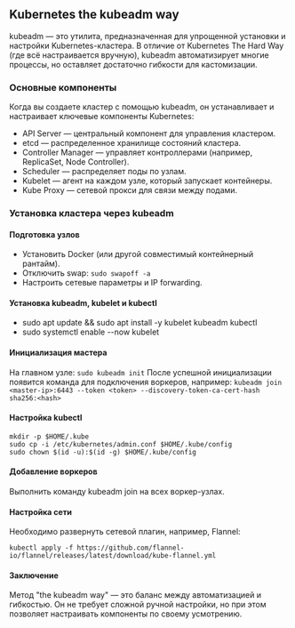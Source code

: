 ## Kubernetes the kubeadm way

kubeadm — это утилита, предназначенная для упрощенной установки и настройки Kubernetes-кластера. В отличие от Kubernetes The Hard Way (где всё настраивается вручную), kubeadm автоматизирует многие процессы, но оставляет достаточно гибкости для кастомизации.

### Основные компоненты
Когда вы создаете кластер с помощью kubeadm, он устанавливает и настраивает ключевые компоненты Kubernetes:
- API Server — центральный компонент для управления кластером.
- etcd — распределенное хранилище состояний кластера.
- Controller Manager — управляет контроллерами (например, ReplicaSet, Node Controller).
- Scheduler — распределяет поды по узлам.
- Kubelet — агент на каждом узле, который запускает контейнеры.
- Kube Proxy — сетевой прокси для связи между подами.

### Установка кластера через kubeadm
#### Подготовка узлов
- Установить Docker (или другой совместимый контейнерный рантайм).
- Отключить swap: `sudo swapoff -a`
- Настроить сетевые параметры и IP forwarding.
#### Установка kubeadm, kubelet и kubectl
- sudo apt update && sudo apt install -y kubelet kubeadm kubectl
- sudo systemctl enable --now kubelet
#### Инициализация мастера
На главном узле: `sudo kubeadm init`
После успешной инициализации появится команда для подключения воркеров, например:
`kubeadm join <master-ip>:6443 --token <token> --discovery-token-ca-cert-hash sha256:<hash>`
#### Настройка kubectl
```
mkdir -p $HOME/.kube
sudo cp -i /etc/kubernetes/admin.conf $HOME/.kube/config
sudo chown $(id -u):$(id -g) $HOME/.kube/config
```
#### Добавление воркеров
Выполнить команду kubeadm join на всех воркер-узлах.
#### Настройка сети
Необходимо развернуть сетевой плагин, например, Flannel:
```
kubectl apply -f https://github.com/flannel-io/flannel/releases/latest/download/kube-flannel.yml
```
#### Заключение
Метод "the kubeadm way" — это баланс между автоматизацией и гибкостью. Он не требует сложной ручной настройки, но при этом позволяет настраивать компоненты по своему усмотрению.
